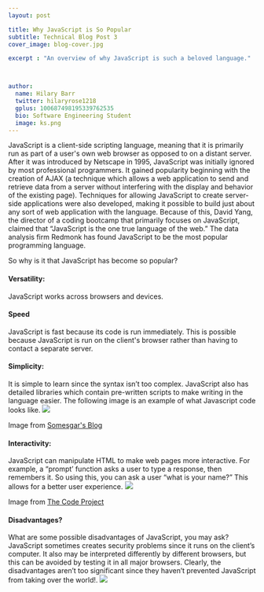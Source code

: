 ```yaml
---
layout: post

title: Why JavaScript is So Popular
subtitle: Technical Blog Post 3
cover_image: blog-cover.jpg

excerpt : "An overview of why JavaScript is such a beloved language."



author:
  name: Hilary Barr
  twitter: hilaryrose1218
  gplus: 100687498195339762535 
  bio: Software Engineering Student
  image: ks.png
---
```




JavaScript is a client-side scripting language, meaning that it is primarily run as part of a user's own web browser as opposed to on a distant server. After it was introduced by Netscape in 1995, JavaScript was initially ignored by most professional programmers. It gained popularity beginning with the creation of AJAX (a technique which allows a web application to send and retrieve data from a server without interfering with the display and behavior of the existing page). Techniques for allowing JavaScript to create server-side applications were also developed, making it possible to build just about any sort of web application with the language. Because of this, David Yang, the director of a coding bootcamp that primarily focuses on JavaScript, claimed that “JavaScript is the one true language of the web.” The data analysis firm Redmonk has found JavaScript to be the most popular programming language.
		
So why is it that JavaScript has become so popular? 
			
#### Versatility: 
JavaScript works across browsers and devices.

#### Speed 
JavaScript is fast because its code is run immediately. This is possible because JavaScript is run on the client's browser rather than having to contact a separate server.

#### Simplicity: 
It is simple to learn since the syntax isn’t too complex. JavaScript also has detailed libraries which contain pre-written scripts to make writing in the language easier. The following image is an example of what Javascript code looks like.
<img src= "http://blogs.msdn.com/cfs-filesystemfile.ashx/__key/communityserver-blogs-components-weblogfiles/00-00-00-36-44-TypeScript100112/6406.image2.png"/>

Image from [Somesgar's Blog](http://blogs.msdn.com/b/somasegar/archive/2012/10/01/typescript-javascript-development-at-application-scale.aspx/ "Somesgar's Blog.")



#### Interactivity:
JavaScript can manipulate HTML to make web pages more interactive. For example, a “prompt’ function asks a user to type a response, then remembers it. So using this, you can ask a user “what is your name?” This allows for a better user experience. 
<img src= "http://www.codeproject.com/KB/scripting/JavaScriptConsole/Window.prompt.jpg"/>

Image from [The Code Project](http://www.codeproject.com/KB/scripting/JavaScriptConsole/Window.prompt.jpg/ "The Code Project.")



#### Disadvantages?
What are some possible disadvantages of JavaScript, you may ask? JavaScript sometimes creates security problems since it runs on the client’s computer. It also may be interpreted differently by different browsers, but this can be avoided by testing it in all major browsers. Clearly, the disadvantages aren’t too significant since they haven’t prevented JavaScript from taking over the world!.
<img src= "http://www.hallerandhug.com/wp-content/uploads/2013/11/line-divider.png"/>